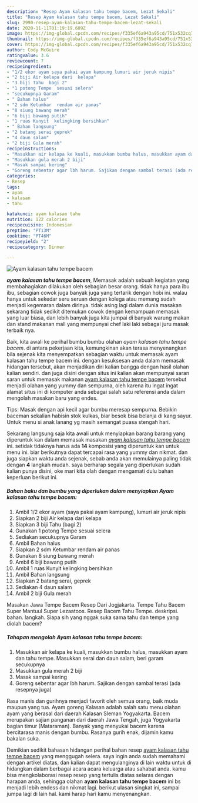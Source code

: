 ```yaml
---
description: "Resep Ayam kalasan tahu tempe bacem, Lezat Sekali"
title: "Resep Ayam kalasan tahu tempe bacem, Lezat Sekali"
slug: 2990-resep-ayam-kalasan-tahu-tempe-bacem-lezat-sekali
date: 2020-11-11T01:19:19.609Z
image: https://img-global.cpcdn.com/recipes/f335ef6a943a95cd/751x532cq70/ayam-kalasan-tahu-tempe-bacem-foto-resep-utama.jpg
thumbnail: https://img-global.cpcdn.com/recipes/f335ef6a943a95cd/751x532cq70/ayam-kalasan-tahu-tempe-bacem-foto-resep-utama.jpg
cover: https://img-global.cpcdn.com/recipes/f335ef6a943a95cd/751x532cq70/ayam-kalasan-tahu-tempe-bacem-foto-resep-utama.jpg
author: Cody McGuire
ratingvalue: 3.6
reviewcount: 7
recipeingredient:
- "1/2 ekor ayam saya pakai ayam kampung lumuri air jeruk nipis"
- "2 biji Air kelapa dari  kelapa"
- "3 biji Tahu  bagi 2"
- "1 potong Tempe  sesuai selera"
- "secukupnya Garam"
- " Bahan halus"
- "2 sdm Ketumbar  rendam air panas"
- "8 siung bawang merah"
- "6 biji bawang putih"
- "1 ruas Kunyit  kelingking bersihkan"
- " Bahan langsung"
- "2 batang serai geprek"
- "4 daun salam"
- "2 biji Gula merah"
recipeinstructions:
- "Masukkan air kelapa ke kuali, masukkan bumbu halus, masukkan ayam dan tahu tempe. Masukkan serai dan daun salam, beri garam secukupnya"
- "Masukkan gula merah 2 biji"
- "Masak sampai kering"
- "Goreng sebentar agar lbh harum. Sajikan dengan sambal terasi (ada resepnya juga)"
categories:
- Resep
tags:
- ayam
- kalasan
- tahu

katakunci: ayam kalasan tahu 
nutrition: 122 calories
recipecuisine: Indonesian
preptime: "PT13M"
cooktime: "PT46M"
recipeyield: "2"
recipecategory: Dinner

---
```



![Ayam kalasan tahu tempe bacem](https://img-global.cpcdn.com/recipes/f335ef6a943a95cd/751x532cq70/ayam-kalasan-tahu-tempe-bacem-foto-resep-utama.jpg)

<b><i>ayam kalasan tahu tempe bacem</i></b>, Memasak adalah sebuah kegiatan yang membahagiakan dilakukan oleh sebagian besar orang. tidak hanya para ibu ibu, sebagian cowok juga banyak juga yang tertarik dengan hobi ini. walau hanya untuk sekedar seru seruan dengan kolega atau memang sudah menjadi kegemaran dalam dirinya. tidak asing lagi dalam dunia masakan sekarang tidak sedikit ditemukan cowok dengan kemampuan memasak yang luar biasa, dan lebih banyak juga kita jumpai di banyak warung makan dan stand makanan mall yang mempunyai chef laki laki sebagai juru masak terbaik nya.

Baik, kita awali ke perihal bumbu bumbu olahan <i>ayam kalasan tahu tempe bacem</i>. di antara pekerjaan kita, kemungkinan akan terasa menyenangkan bila sejenak kita menyempatkan sebagian waktu untuk memasak ayam kalasan tahu tempe bacem ini. dengan kesuksesan anda dalam memasak hidangan tersebut, akan menjadikan diri kalian bangga dengan hasil olahan kalian sendiri. dan juga disini dengan situs ini kalian akan mempunyai saran saran untuk memasak makanan <u>ayam kalasan tahu tempe bacem</u> tersebut menjadi olahan yang yummy dan sempurna, oleh karena itu ingat ingat alamat situs ini di komputer anda sebagai salah satu referensi anda dalam mengolah masakan baru yang endes.

Tips: Masak dengan api kecil agar bumbu meresap sempurna. Bebikin baceman sekalian habisin stok kulkas, biar besok bisa belanja di kang sayur. Untuk menu si anak lanang yg masih semangat puasa stengah hari.


Sekarang langsung saja kita awali untuk menyiapkan barang barang yang diperuntuk kan dalam memasak masakan <u><i>ayam kalasan tahu tempe bacem</i></u> ini. setidak tidaknya harus ada <b>14</b> komposisi yang diperuntuk kan untuk menu ini. biar berikutnya dapat tercapai rasa yang yummy dan nikmat. dan juga siapkan waktu anda sejenak, sebab anda akan memulainya paling tidak dengan <b>4</b> langkah mudah. saya berharap segala yang diperlukan sudah kalian punya disini, oke mari kita olah dengan mengamati dulu bahan keperluan berikut ini.

<!--inarticleads1-->

##### Bahan baku dan bumbu yang diperlukan dalam menyiapkan Ayam kalasan tahu tempe bacem:

1. Ambil 1/2 ekor ayam (saya pakai ayam kampung), lumuri air jeruk nipis
1. Siapkan 2 biji Air kelapa dari  kelapa
1. Siapkan 3 biji Tahu  (bagi 2)
1. Gunakan 1 potong Tempe  sesuai selera
1. Sediakan secukupnya Garam
1. Ambil  Bahan halus
1. Siapkan 2 sdm Ketumbar  rendam air panas
1. Gunakan 8 siung bawang merah
1. Ambil 6 biji bawang putih
1. Ambil 1 ruas Kunyit  kelingking bersihkan
1. Ambil  Bahan langsung
1. Siapkan 2 batang serai, geprek
1. Sediakan 4 daun salam
1. Ambil 2 biji Gula merah


Masakan Jawa Tempe Bacem Resep Dari Jogjakarta. Tempe Tahu Bacem Super Mantuul Super Lezaatoos. Resep Bacem Tahu Tempe. deskripsi. bahan. langkah. Siapa sih yang nggak suka sama tahu dan tempe yang diolah bacem? 

<!--inarticleads2-->

##### Tahapan mengolah Ayam kalasan tahu tempe bacem:

1. Masukkan air kelapa ke kuali, masukkan bumbu halus, masukkan ayam dan tahu tempe. Masukkan serai dan daun salam, beri garam secukupnya
1. Masukkan gula merah 2 biji
1. Masak sampai kering
1. Goreng sebentar agar lbh harum. Sajikan dengan sambal terasi (ada resepnya juga)


Rasa manis dan gurihnya menjadi favorit oleh semua orang, baik muda maupun yang tua. Ayam goreng Kalasan adalah salah satu menu olahan ayam yang berasal dari daerah Kalasan Sleman Yogyakarta. Bacem merupakan sajian panganan dari daerah Jawa Tengah, juga Yogyakarta bagian timur (Mataraman). Banyak yang menyukai bacem karena bercitarasa manis dengan bumbu. Rasanya gurih enak, dijamin kamu bakalan suka. 

Demikian sedikit bahasan hidangan perihal bahan resep <u>ayam kalasan tahu tempe bacem</u> yang menggugah selera. saya ingin anda sudah memahami dengan artikel diatas, dan kalian dapat mengulanginya di lain waktu untuk di hidangkan dalam berbagai acara acara keluarga atau sahabat anda. kamu bisa mengkolaborasi resep resep yang tertulis diatas selaras dengan harapan anda, sehingga olahan <b>ayam kalasan tahu tempe bacem</b> ini bs menjadi lebih endess dan nikmat lagi. berikut ulasan singkat ini, sampai jumpa lagi di lain hal. kami harap hari kamu menyenangkan.
